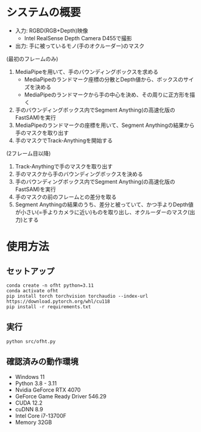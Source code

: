# システムの概要
- 入力: RGBD(RGB+Depth)映像
  - Intel RealSense Depth Camera D455で撮影
- 出力: 手に被っているモノ(手のオクルーダー)のマスク

(最初のフレームのみ)
1. MediaPipeを用いて、手のバウンディングボックスを求める
   - MediaPipeのランドマーク座標の分散とDepth値から、ボックスのサイズを決める
   - MediaPipeのランドマークから手の中心を決め、その周りに正方形を描く
2. 手のバウンディングボックス内でSegment Anything(の高速化版のFastSAM)を実行
3. MediaPipeのランドマークの座標を用いて、Segment Anythingの結果から手のマスクを取り出す
4. 手のマスクでTrack-Anythingを開始する

(2フレーム目以降)
1. Track-Anythingで手のマスクを取り出す
2. 手のマスクから手のバウンディングボックスを決める
3. 手のバウンディングボックス内でSegment Anything(の高速化版のFastSAM)を実行
4. 手のマスクの前のフレームとの差分を取る
5. Segment Anythingの結果のうち、差分と被っていて、かつ手よりDepth値が小さい(=手よりカメラに近い)ものを取り出し、オクルーダーのマスク(出力)とする

# 使用方法
## セットアップ
```
conda create -n ofht python=3.11
conda activate ofht
pip install torch torchvision torchaudio --index-url https://download.pytorch.org/whl/cu118
pip install -r requirements.txt
```

## 実行
```
python src/ofht.py
```

## 確認済みの動作環境
- Windows 11
- Python 3.8 - 3.11
- Nvidia GeForce RTX 4070
- GeForce Game Ready Driver 546.29
- CUDA 12.2
- cuDNN 8.9
- Intel Core i7-13700F
- Memory 32GB